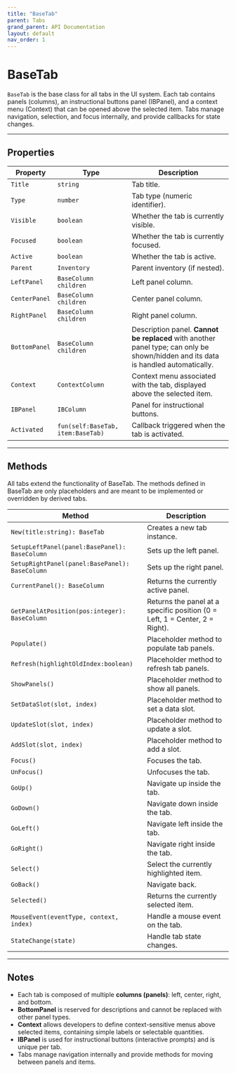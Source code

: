 ```yaml
---
title: "BaseTab"
parent: Tabs
grand_parent: API Documentation
layout: default
nav_order: 1
---
```


# BaseTab

`BaseTab` is the base class for all tabs in the UI system. Each tab contains panels (columns), an instructional buttons panel (IBPanel), and a context menu (Context) that can be opened above the selected item. Tabs manage navigation, selection, and focus internally, and provide callbacks for state changes.

---

## Properties

| Property | Type | Description |
|----------|------|-------------|
| `Title` | `string` | Tab title. |
| `Type` | `number` | Tab type (numeric identifier). |
| `Visible` | `boolean` | Whether the tab is currently visible. |
| `Focused` | `boolean` | Whether the tab is currently focused. |
| `Active` | `boolean` | Whether the tab is active. |
| `Parent` | `Inventory` | Parent inventory (if nested). |
| `LeftPanel` | `BaseColumn children` | Left panel column. |
| `CenterPanel` | `BaseColumn children` | Center panel column. |
| `RightPanel` | `BaseColumn children` | Right panel column. |
| `BottomPanel` | `BaseColumn children` | Description panel. **Cannot be replaced** with another panel type; can only be shown/hidden and its data is handled automatically. |
| `Context` | `ContextColumn` | Context menu associated with the tab, displayed above the selected item. |
| `IBPanel` | `IBColumn` | Panel for instructional buttons. |
| `Activated` | `fun(self:BaseTab, item:BaseTab)` | Callback triggered when the tab is activated. |

---

## Methods
All tabs extend the functionality of BaseTab. The methods defined in BaseTab are only placeholders and are meant to be implemented or overridden by derived tabs.

| Method | Description |
|--------|-------------|
| `New(title:string): BaseTab` | Creates a new tab instance. |
| `SetupLeftPanel(panel:BasePanel): BaseColumn` | Sets up the left panel. |
| `SetupRightPanel(panel:BasePanel): BaseColumn` | Sets up the right panel. |
| `CurrentPanel(): BaseColumn` | Returns the currently active panel. |
| `GetPanelAtPosition(pos:integer): BaseColumn` | Returns the panel at a specific position (0 = Left, 1 = Center, 2 = Right). |
| `Populate()` | Placeholder method to populate tab panels. |
| `Refresh(highlightOldIndex:boolean)` | Placeholder method to refresh tab panels. |
| `ShowPanels()` | Placeholder method to show all panels. |
| `SetDataSlot(slot, index)` | Placeholder method to set a data slot. |
| `UpdateSlot(slot, index)` | Placeholder method to update a slot. |
| `AddSlot(slot, index)` | Placeholder method to add a slot. |
| `Focus()` | Focuses the tab. |
| `UnFocus()` | Unfocuses the tab. |
| `GoUp()` | Navigate up inside the tab. |
| `GoDown()` | Navigate down inside the tab. |
| `GoLeft()` | Navigate left inside the tab. |
| `GoRight()` | Navigate right inside the tab. |
| `Select()` | Select the currently highlighted item. |
| `GoBack()` | Navigate back. |
| `Selected()` | Returns the currently selected item. |
| `MouseEvent(eventType, context, index)` | Handle a mouse event on the tab. |
| `StateChange(state)` | Handle tab state changes. |

---

## Notes

- Each tab is composed of multiple **columns (panels)**: left, center, right, and bottom.
- **BottomPanel** is reserved for descriptions and cannot be replaced with other panel types.
- **Context** allows developers to define context-sensitive menus above selected items, containing simple labels or selectable quantities.
- **IBPanel** is used for instructional buttons (interactive prompts) and is unique per tab.
- Tabs manage navigation internally and provide methods for moving between panels and items.